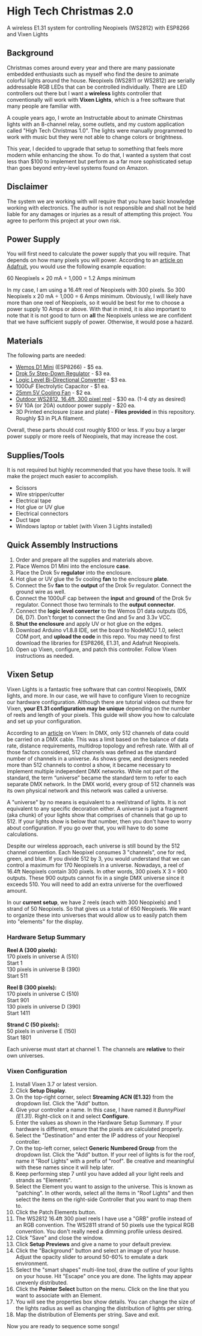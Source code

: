# High Tech Christmas 2.0
A wireless E1.31 system for controlling Neopixels (WS2812) with ESP8266 and Vixen Lights

## Background ##
Christmas comes around every year and there are many passionate embedded enthusiasts such as myself who find the desire to animate colorful lights around the house. Neopixels (WS2811 or WS2812) are serially addressable RGB LEDs that can be controlled individually. There are LED controllers out there but I want a **wireless** lights controller that conventionally will work with **Vixen Lights**, which is a free software that many people are familiar with.

A couple years ago, I wrote an Instructable about to animate Chirstmas lights with an 8-channel relay, some outlets, and my custom application called "High Tech Christmas 1.0". The lights were manually programmed to work with music but they were not able to change colors or brightness. 

This year, I decided to upgrade that setup to something that feels more modern while enhancing the show. To do that, I wanted a system that cost less than $100 to implement but perform as a far more sophisticated setup than goes beyond entry-level systems found on Amazon.

## Disclaimer ##
The system we are working with will require that you have basic knowledge working with electronics. The author is not responsible and shall not be held liable for any damages or injuries as a result of attempting this project. You agree to perform this project at your own risk.

## Power Supply ##
You will first need to calculate the power supply that you will require. That depends on how many pixels you will power. According to an [article on Adafruit](https://learn.adafruit.com/adafruit-neopixel-uberguide/powering-neopixels), you would use the following example equation:

60 Neopixels × 20 mA ÷ 1,000 = 1.2 Amps minimum

In my case, I am using a 16.4ft reel of Neopixels with 300 pixels. So 300 Neopixels x 20 mA ÷ 1,000 = 6 Amps minimum. Obviously, I will likely have more than one reel of Neopixels, so it would be best for me to choose a power supply 10 Amps or above. With that in mind, it is also important to note that it is not good to turn on **all** the Neopixels unless we are confident that we have sufficient supply of power. Otherwise, it would pose a hazard.

## Materials ##
The following parts are needed:

- [Wemos D1 Mini](https://www.amazon.com/gp/product/B076F52NQD/ref=ppx_yo_dt_b_search_asin_image?ie=UTF8&psc=1) (ESP8266) - $5 ea.
- [Drok 5v Step-Down Regulator](https://www.amazon.com/gp/product/B0758ZTS61/ref=ppx_yo_dt_b_search_asin_title?ie=UTF8&psc=1) - $3 ea.
- [Logic Level Bi-Directional Converter](https://www.sparkfun.com/products/12009) - $3 ea.
- 1000uF Electrolytic Capacitor - $1 ea.
- [25mm 5V Cooling Fan](https://www.amazon.com/WINSINN-Brushless-Cooling-25x10mm-Notebook/dp/B07KRX9F99/) - $2 ea.
- [Outdoor WS2812, 16.4ft, 300 pixel reel](https://www.amazon.com/gp/product/B07BKBN1DQ/ref=ppx_yo_dt_b_search_asin_title?ie=UTF8&psc=1) - $30 ea. (1-4 qty as desired)
- 5V 10A (or 20A) outdoor power supply - $20 ea.
- 3D Printed enclosure (case and plate) - **Files provided** in this repository. Roughly $3 in PLA filament.

Overall, these parts should cost roughly $100 or less. If you buy a larger power supply or more reels of Neopixels, that may increase the cost.

## Supplies/Tools ##
It is not required but highly recommended that you have these tools. It will make the project much easier to accomplish.

- Scissors
- Wire stripper/cutter
- Electrical tape
- Hot glue or UV glue
- Electrical connectors
- Duct tape
- Windows laptop or tablet (with Vixen 3 Lights installed)

## Quick Assembly Instructions ##
1. Order and prepare all the supplies and materials above.
2. Place Wemos D1 Mini into the enclosure **case**.
3. Place the Drok 5v **regulator** into the enclosure.
4. Hot glue or UV glue the 5v cooling **fan** to the enclosure **plate**.
5. Connect the 5v **fan** to the **output** of the Drok 5v regulator. Connect the ground wire as well.
6. Connect the 1000uF cap between the **input** and **ground** of the Drok 5v regulator. Connect those two terminals to the **output connector**.
7. Connect the **logic level converter** to the Wemos D1 data outputs (D5, D6, D7). Don't forget to connect the Gnd and 5v and 3.3v VCC.
8. **Shut the enclosure** and apply UV or hot glue on the edges.
9. Download Arduino v1.8.8 IDE, set the board to NodeMCU 1.0, select COM port, and **upload the code** in this repo. You may need to first download the libraries for ESP8266, E1.31, and Adafruit Neopixels.
10. Open up Vixen, configure, and patch this controller. Follow Vixen instructions as needed.

## Vixen Setup ##
Vixen Lights is a fantastic free software that can control Neopixels, DMX lights, and more. In our case, we will have to configure Vixen to recognize our hardware configuration. Although there are tutorial videos out there for Vixen, **your E1.31 configuration may be unique** depending on the number of reels and length of your pixels. This guide will show you how to calculate and set up your configuration.

According to an [article](http://www.vixenlights.com/vixen-3-documentation/setup-configuration/sacn-output/) on Vixen: In DMX, only 512 channels of data could be carried on a DMX cable.  This was a limit based on the balance of data rate, distance requirements, multidrop topology and refresh rate.  With all of those factors considered, 512 channels was defined as the standard number of channels in a universe.  As shows grew, and designers needed more than 512 channels to control a show, it became necessary to implement multiple independent DMX networks.  While not part of the standard, the term “universe” became the standard term to refer to each separate DMX network. In the DMX world, every group of 512 channels was its own physical network and this network was called a universe.

A "universe" by no means is equivalent to a reel/strand of lights. It is not equivalent to any specific decoration either. A universe is just a fragment (aka chunk) of your lights show that comprises of channels that go up to 512. If your lights show is below that number, then you don't have to worry about configuration. If you go over that, you will have to do some calculations.

Despite our wireless approach, each universe is still bound by the 512 channel convention. Each Neopixel consumes 3 "channels", one for red, green, and blue. If you divide 512 by 3, you would understand that we can control a maximum for 170 Neopixels in a universe. Nowadays, a reel of 16.4ft Neopixels contain 300 pixels. In other words, 300 pixels X 3 = 900 outputs. These 900 outputs cannot fix in a single DMX universe since it exceeds 510. You will need to add an extra universe for the overflowed amount.

In our **current setup**, we have 2 reels (each with 300 Neopixels) and 1 strand of 50 Neopixels. So that gives us a total of 650 Neopixels. We want to organize these into universes that would allow us to easily patch them into "elements" for the display.

### Hardware Setup Summary ###

**Reel A (300 pixels):** <br />
170 pixels in universe A (510) <br />
Start 1 <br />
130 pixels in universe B (390) <br />
Start 511

**Reel B (300 pixels):** <br />
170 pixels in universe C (510) <br />
Start 901 <br />
130 pixels in universe D (390) <br />
Start 1411

**Strand C (50 pixels):** <br />
50 pixels in universe E (150) <br />
Start 1801

Each universe must start at channel 1. The channels are **relative** to their own universes.

### Vixen Configuration ###
1. Install Vixen 3.7 or latest version.
2. Click **Setup Display**.
3. On the top-right corner, select **Streaming ACN (E1.32)** from the dropdown list. Click the "Add" button.
4. Give your controller a name. In this case, I have named it *BunnyPixel (E1.31)*. Right-click on it and select **Configure**.
5. Enter the values as shown in the Hardware Setup Summary. If your hardware is different, ensure that the pixels are calculated properly.
6. Select the "Destination" and enter the IP address of your Neopixel controller.
7. On the top-left corner, select **Generic Numbered Group** from the dropdown list. Click the "Add" button. If your reel of lights is for the roof, name it "Roof Lights" with a prefix of "roof". Be creative and meaningful with these names since it will help later.
8. Keep performing step 7 until you have added all your light reels and strands as "Elements".
9. Select the Element you want to assign to the universe. This is known as "patching". In other words, select all the items in "Roof Lights" and then select the items on the right-side Controller that you want to map them to.
10. Click the Patch Elements button.
11. The WS2812 16.4ft 300 pixel reels I have use a "GRB" profile instead of an RGB convention. The WS2811 strand of 50 pixels use the typical RGB convention. You don't really need a dimming profile unless desired.
12. Click "Save" and close the window.
13. Click **Setup Previews** and give a name to your default preview.
14. Click the "Background" button and select an image of your house. Adjust the opacity slider to around 50-60% to emulate a dark environment.
15. Select the "smart shapes" multi-line tool, draw the outline of your lights on your house. Hit "Escape" once you are done. The lights may appear unevenly distributed.
16. Click the **Pointer Select** button on the menu. Click on the line that you want to associate with an Element.
17. You will see the properties box show details. You can change the size of the lights radius as well as changing the distribution of lights per string.
18. Map the distribution of Elements per string. Save and exit.

Now you are ready to sequence some songs!